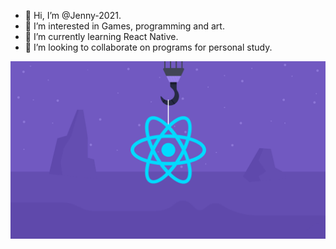 - 👋 Hi, I’m @Jenny-2021.
- 👀 I’m interested in Games, programming and art.
- 🌱 I’m currently learning React Native.
- 💞️ I’m looking to collaborate on programs for personal study.

![Screenshot](img.png)
